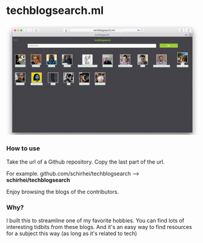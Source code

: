 # techblogsearch.ml
![screenshot of techblogsearch](https://github.com/schirhei/techblogsearch/blob/master/public/screenshot.jpg?raw=true)
### How to use
Take the url of a Github repository. Copy the last part of the url.

For example.
github.com/schirhei/techblogsearch --> **schirhei/techblogsearch**

Enjoy browsing the blogs of the contributors.

### Why?

I built this to streamline one of my favorite hobbies. You can find lots of interesting tidbits from these blogs.
And it's an easy way to find resources for a subject this way (as long as it's related to tech)
